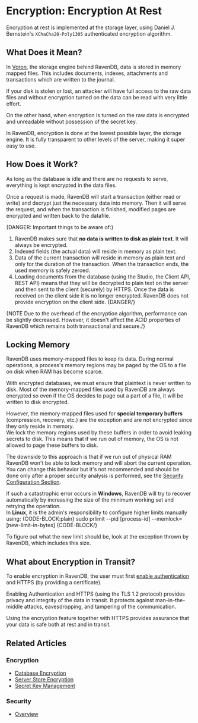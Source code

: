 # Encryption: Encryption At Rest

Encryption at rest is implemented at the storage layer, using Daniel J. Bernstein's `XChaCha20-Poly1305` authenticated encryption algorithm.

## What Does it Mean?

In [Voron](../../../server/storage/storage-engine), the storage engine behind RavenDB, data is stored in memory mapped files. This includes documents, indexes, attachments and transactions which are written to the journal.

If your disk is stolen or lost, an attacker will have full access to the raw data files and without encryption turned on the data can be read with very little effort.

On the other hand, when encryption is turned on the raw data is encrypted and unreadable without possession of the secret key.

In RavenDB, encryption is done at the lowest possible layer, the storage engine. It is fully transparent to other levels of the server, making it super easy to use.

## How Does it Work?

As long as the database is idle and there are no requests to serve, everything is kept encrypted in the data files.

Once a request is made, RavenDB will start a transaction (either read or write) and decrypt just the necessary data into memory. Then it will serve the request, and when the transaction is finished, modified pages are encrypted and written back to the datafile.

{DANGER: Important things to be aware of:}
1. RavenDB makes sure that **no data is written to disk as plain text**. It will always be encrypted.  
2. Indexed fields (the actual data) will reside in memory as plain text.  
3. Data of the current transaction will reside in memory as plain text and only for the duration of the transaction. When the transaction ends, the used memory is safely zeroed.  
4. Loading documents from the database (using the Studio, the Client API, REST API) means that they will be decrypted to plain text on the server and then sent to the client (securely) by HTTPS. Once the data is received on the client side it is no longer encrypted. RavenDB does not provide encryption on the client side.
{DANGER/}

{NOTE Due to the overhead of the encryption algorithm, performance can be slightly decreased. However, it doesn't affect the ACID properties of RavenDB which remains both transactional and secure./}

## Locking Memory

RavenDB uses memory-mapped files to keep its data. During normal operations, a process's memory regions may be paged by the OS to a file on disk when RAM has become scarce.

With encrypted databases, we must ensure that plaintext is never written to disk. 
Most of the memory-mapped files used by RavenDB are always encrypted so even if the OS decides to page out a part of a file, it will be written to disk encrypted.

However, the memory-mapped files used for **special temporary buffers** (compression, recovery, etc.) are the exception and are not encrypted since they only reside in memory.  
We lock the memory regions used by these buffers in order to avoid leaking secrets to disk. This means that if we run out of memory, the OS is not allowed to page these buffers to disk. 

The downside to this approach is that if we run out of physical RAM RavenDB won't be able to lock memory and will abort the current operation.
You can change this behavior but it's not recommended and should be done only after a proper security analysis is performed, see the [Security Configuration Section](../../../server/configuration/security-configuration#security.donotconsidermemorylockfailureascatastrophicerror).

If such a catastrophic error occurs in **Windows**, RavenDB will try to recover automatically by increasing the size of the minimum working set and retrying the operation.   
In **Linux**, it is the admin's responsibility to configure higher limits manually using:
{CODE-BLOCK:plain}
sudo prlimit --pid [process-id] --memlock=[new-limit-in-bytes]
{CODE-BLOCK/}

To figure out what the new limit should be, look at the exception thrown by RavenDB, which includes this size.

## What about Encryption in Transit?

To enable encryption in RavenDB, the user must first [enable authentication](../../../server/security/authentication/certificate-configuration) and HTTPS (by providing a certificate).

Enabling Authentication and HTTPS (using the TLS 1.2 protocol) provides privacy and integrity of the data in transit. It protects against man-in-the-middle attacks, eavesdropping, and tampering of the communication.

Using the encryption feature together with HTTPS provides assurance that your data is safe both at rest and in transit.

## Related Articles

### Encryption

- [Database Encryption](../../../server/security/encryption/database-encryption)
- [Server Store Encryption](../../../server/security/encryption/server-store-encryption)
- [Secret Key Management](../../../server/security/encryption/secret-key-management)

### Security

- [Overview](../../../server/security/overview)
